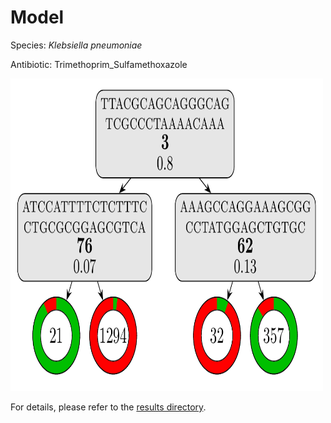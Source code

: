 
# Model

Species: *Klebsiella pneumoniae*

Antibiotic: Trimethoprim_Sulfamethoxazole

<img src="./model.png" width=500 height=500 />

For details, please refer to the [results directory](../../../../../results/cart_b/klebsiella%20pneumoniae/trimethoprim_sulfamethoxazole/repeat_3/).

